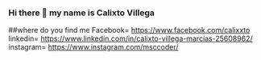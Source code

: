 ### Hi there 👋 my name is Calixto Villega

##where do you find me 
Facebook= https://www.facebook.com/calixxto
linkedin= https://www.linkedin.com/in/calixto-villega-marcias-25608962/
instagram= https://www.instagram.com/msccoder/
